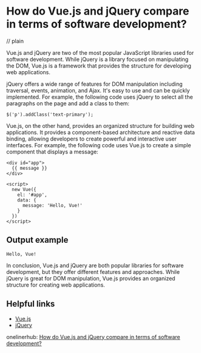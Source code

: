 # How do Vue.js and jQuery compare in terms of software development?
// plain

Vue.js and jQuery are two of the most popular JavaScript libraries used for software development. While jQuery is a library focused on manipulating the DOM, Vue.js is a framework that provides the structure for developing web applications.

jQuery offers a wide range of features for DOM manipulation including traversal, events, animation, and Ajax. It's easy to use and can be quickly implemented. For example, the following code uses jQuery to select all the paragraphs on the page and add a class to them:

```
$('p').addClass('text-primary');
```

Vue.js, on the other hand, provides an organized structure for building web applications. It provides a component-based architecture and reactive data binding, allowing developers to create powerful and interactive user interfaces. For example, the following code uses Vue.js to create a simple component that displays a message:

```
<div id="app">
  {{ message }}
</div>

<script>
  new Vue({
    el: '#app',
    data: {
      message: 'Hello, Vue!'
    }
  })
</script>
```

## Output example

```
Hello, Vue!
```

In conclusion, Vue.js and jQuery are both popular libraries for software development, but they offer different features and approaches. While jQuery is great for DOM manipulation, Vue.js provides an organized structure for creating web applications.

## Helpful links
- [Vue.js](https://vuejs.org/)
- [jQuery](https://jquery.com/)

onelinerhub: [How do Vue.js and jQuery compare in terms of software development?](https://onelinerhub.com/vue.js/how-do-vue-js-and-jquery-compare-in-terms-of-software-development)